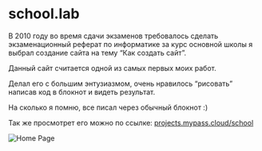 # school.lab

В 2010 году во время сдачи экзаменов требовалось сделать экзаменационный реферат по информатике за курс основной школы я выбрал создание сайта на тему “Как создать сайт”.

Данный сайт считается одной из самых первых моих работ.

Делал его с большим энтузиазмом, очень нравилось “рисовать” написав код в блокнот и видеть результат.

На сколько я помню, все писал через обычный блокнот :)

Так же просмотрет его можно по ссылке: [projects.mypass.cloud/school](http://projects.mypass.cloud/school/)

![Home Page](http://projects.mypass.cloud/school/images/index.png)
